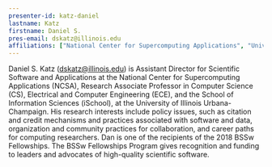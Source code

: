 ```yaml
---
presenter-id: katz-daniel
lastname: Katz
firstname: Daniel S.
pres-email: dskatz@illinois.edu
affiliations: ["National Center for Supercomputing Applications", "University of Illinois at Urbana-Champaign"]
---
```

Daniel S. Katz (<dskatz@illinois.edu>) is Assistant Director for
Scientific Software and Applications at the National Center for
Supercomputing Applications (NCSA), Research Associate Professor in
Computer Science (CS), Electrical and Computer Engineering (ECE), and
the School of Information Sciences (iSchool), at the University of
Illinois Urbana-Champaign. His research interests include policy
issues, such as citation and credit mechanisms and practices
associated with software and data, organization and community
practices for collaboration, and career paths for computing
researchers. Dan is one of the recipients of the 2018 BSSw
Fellowships. The BSSw Fellowships Program gives recognition and
funding to leaders and advocates of high-quality scientific software.

